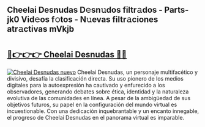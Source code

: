 ## Cheelai Desnudas D𝚎sn𝚞dos filtr𝚊dos - Parts-jk0 Vid𝚎os f𝚘tos - N𝚞evas filtr𝚊ciones atr𝚊ctivas mVkjb

# <h2><a href="http://mbapch.tromn.icu/?c=Cheelai+Desnudas">🔗👉👉👉 Cheelai Desnudas 🔗🔗</a></h2>

[![Cheelai Desnudas nuevo](https://i.imgur.com/pEAQMta.gif)](http://mbapch.tromn.icu/?c=Cheelai+Desnudas)
Cheelai Desnudas, un personaje multifacético y divisivo, desafía la clasificación directa. Su uso pionero de los medios digitales para la autoexpresión ha cautivado y enfurecido a los observadores, generando debates sobre ética, identidad y la naturaleza evolutiva de las comunidades en línea. A pesar de la ambigüedad de sus objetivos futuros, su papel en la configuración del mundo virtual es incuestionable. Con una dedicación inquebrantable y un encanto innegable, el progreso de Cheelai Desnudas en el panorama virtual es imparable.
